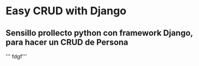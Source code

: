 # Easy CRUD with Django
## Sensillo prollecto python con framework Django, para hacer un CRUD de Persona

''' fdgf'''
